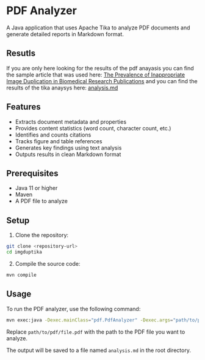 # PDF Analyzer

A Java application that uses Apache Tika to analyze PDF documents and generate detailed reports in Markdown format.

## Resutls

If you are only here looking for the results of the pdf anayasis you can find the sample article that was used here: [The Prevalence of Inappropriate Image Duplication in Biomedical
Research Publications](./PrevalenceInappropriate.pdf) and you can find the results of the tika anaysys here: [analysis.md](./analysis.md)

## Features

- Extracts document metadata and properties
- Provides content statistics (word count, character count, etc.)
- Identifies and counts citations
- Tracks figure and table references
- Generates key findings using text analysis
- Outputs results in clean Markdown format

## Prerequisites

- Java 11 or higher
- Maven
- A PDF file to analyze

## Setup

1. Clone the repository:
```bash
git clone <repository-url>
cd imgduptika
```

2. Compile the source code:
```bash
mvn compile
```

## Usage

To run the PDF analyzer, use the following command:

```bash
mvn exec:java -Dexec.mainClass="pdf.PdfAnalyzer" -Dexec.args="path/to/pdf/file.pdf"
```

Replace `path/to/pdf/file.pdf` with the path to the PDF file you want to analyze.

The output will be saved to a file named `analysis.md` in the root directory.
